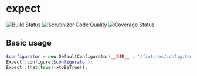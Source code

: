 expect
========================

[![Build Status](https://travis-ci.org/expectation-php/expect.svg?branch=master)](https://travis-ci.org/expectation-php/expect)
[![Scrutinizer Code Quality](https://scrutinizer-ci.com/g/expectation-php/expect/badges/quality-score.png?b=master)](https://scrutinizer-ci.com/g/expectation-php/expect/?branch=master)
[![Coverage Status](https://coveralls.io/repos/expectation-php/expect/badge.svg)](https://coveralls.io/r/expectation-php/expect)


Basic usage
------------------------

```php
$configurator = new DefaultConfigurator(__DIR__ . '/fixtures/config.toml');
Expect::configure($configurator);
Expect::that(true)->toBeTrue();
```
